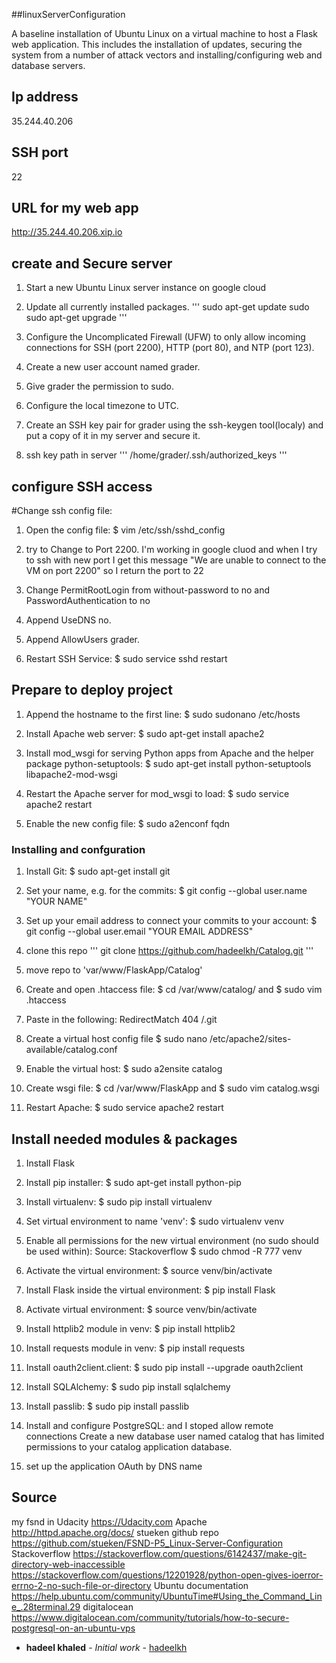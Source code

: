 ##linuxServerConfiguration

A baseline installation of Ubuntu Linux on a virtual machine to host a Flask web application. This includes the installation of updates, securing the system from a number of attack vectors and installing/configuring web and database servers.

## Ip address 
35.244.40.206


## SSH port
22


## URL for my web app
http://35.244.40.206.xip.io


## create and Secure server
1. Start a new Ubuntu Linux server instance on google cloud

2. Update all currently installed packages.
'''
sudo apt-get update
sudo sudo apt-get upgrade
'''
3. Configure the Uncomplicated Firewall (UFW) to only allow incoming connections for SSH (port 2200), HTTP (port 80), and NTP (port 123).
4. Create a new user account named grader.
5. Give grader the permission to sudo.
6. Configure the local timezone to UTC.
7. Create an SSH key pair for grader using the ssh-keygen tool(localy) and put a copy of it in my server and secure it.
8.  ssh key path in server
'''
/home/grader/.ssh/authorized_keys
'''

## configure SSH access
#Change ssh config file:

1. Open the config file:
$ vim /etc/ssh/sshd_config

2. try to Change to Port 2200. I'm working in google cluod and when I try to ssh with new port I get this message "We are unable to connect to the VM on port 2200"
so I return the port to 22
3. Change PermitRootLogin from without-password to no and PasswordAuthentication to no
4. Append UseDNS no.
5. Append AllowUsers grader.
6. Restart SSH Service:
$ sudo service sshd restart


## Prepare to deploy  project
1. Append the hostname to the first line:
$ sudo sudonano /etc/hosts

2. Install Apache web server:
$ sudo apt-get install apache2

3. Install mod_wsgi for serving Python apps from Apache and the helper package python-setuptools:
$ sudo apt-get install python-setuptools libapache2-mod-wsgi

4. Restart the Apache server for mod_wsgi to load:
$ sudo service apache2 restart

5. Enable the new config file:
$ sudo a2enconf fqdn


### Installing and confguration
1. Install Git:
$ sudo apt-get install git

2. Set your name, e.g. for the commits:
$ git config --global user.name "YOUR NAME"

3. Set up your email address to connect your commits to your account:
$ git config --global user.email "YOUR EMAIL ADDRESS"

4. clone this repo 
'''
git clone https://github.com/hadeelkh/Catalog.git
'''
5. move repo to  'var/www/FlaskApp/Catalog'

6. Create and open .htaccess file:
$ cd /var/www/catalog/ and $ sudo vim .htaccess

7. Paste in the following:
RedirectMatch 404 /\.git

8. Create a virtual host config file
$ sudo nano /etc/apache2/sites-available/catalog.conf

9. Enable the virtual host:
$ sudo a2ensite catalog

10. Create wsgi file:
$ cd /var/www/FlaskApp and $ sudo vim catalog.wsgi

11. Restart Apache:
$ sudo service apache2 restart


## Install needed modules & packages
1. Install Flask

2. Install pip installer:
$ sudo apt-get install python-pip

3. Install virtualenv:
$ sudo pip install virtualenv

4. Set virtual environment to name 'venv':
$ sudo virtualenv venv

5. Enable all permissions for the new virtual environment (no sudo should be used within):
Source: Stackoverflow
$ sudo chmod -R 777 venv

6. Activate the virtual environment:
$ source venv/bin/activate

7. Install Flask inside the virtual environment:
$ pip install Flask

8. Activate virtual environment:
$ source venv/bin/activate

9. Install httplib2 module in venv:
$ pip install httplib2

10. Install requests module in venv:
$ pip install requests

11. Install oauth2client.client:
$ sudo pip install --upgrade oauth2client

12. Install SQLAlchemy:
$ sudo pip install sqlalchemy

13. Install passlib:
$ sudo pip install passlib

14. Install and configure PostgreSQL:
and I stoped allow remote connections
Create a new database user named catalog that has limited permissions to your catalog application database.

15. set up the application OAuth by DNS name


## Source
my fsnd in Udacity https://Udacity.com
Apache http://httpd.apache.org/docs/
stueken github repo https://github.com/stueken/FSND-P5_Linux-Server-Configuration
Stackoverflow https://stackoverflow.com/questions/6142437/make-git-directory-web-inaccessible
https://stackoverflow.com/questions/12201928/python-open-gives-ioerror-errno-2-no-such-file-or-directory
Ubuntu documentation https://help.ubuntu.com/community/UbuntuTime#Using_the_Command_Line_.28terminal.29
digitalocean https://www.digitalocean.com/community/tutorials/how-to-secure-postgresql-on-an-ubuntu-vps

* **hadeel khaled** - *Initial work* - [hadeelkh](https://github.com/hadeelkh)
